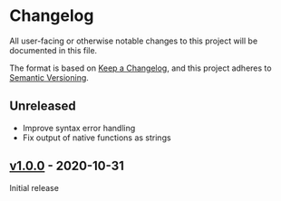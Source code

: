 # Changelog

All user-facing or otherwise notable changes to this project will be documented
in this file.

The format is based on [Keep a Changelog], and this project adheres to
[Semantic Versioning].

## Unreleased

- Improve syntax error handling
- Fix output of native functions as strings

## [v1.0.0] - 2020-10-31

Initial release

[v1.0.0]: https://github.com/mattmikolay/rapture/releases/tag/v1.0.0
[Keep a Changelog]: https://keepachangelog.com/en/1.0.0/
[Semantic Versioning]: https://semver.org/spec/v2.0.0.html
